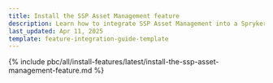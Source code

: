```yaml
---
title: Install the SSP Asset Management feature
description: Learn how to integrate SSP Asset Management into a Spryker project
last_updated: Apr 11, 2025
template: feature-integration-guide-template
---
```


{% include pbc/all/install-features/latest/install-the-ssp-asset-management-feature.md %} <!-- To edit, see /_includes/pbc/all/install-features/latest/install-the-ssp-asset-management-feature.md -->
